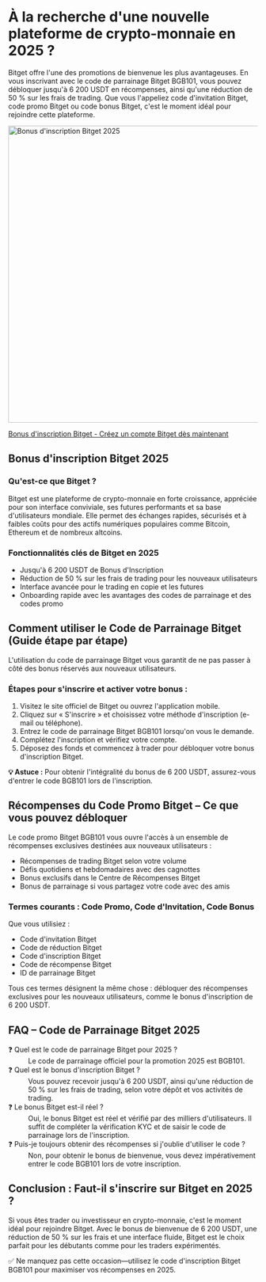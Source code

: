 <h1>À la recherche d'une nouvelle plateforme de crypto-monnaie en 2025 ?</h1>
<p>Bitget offre l'une des promotions de bienvenue les plus avantageuses. En vous inscrivant avec le code de parrainage Bitget BGB101, vous pouvez débloquer jusqu'à 6 200 USDT en récompenses, ainsi qu'une réduction de 50 % sur les frais de trading. Que vous l'appeliez code d'invitation Bitget, code promo Bitget ou code bonus Bitget, c'est le moment idéal pour rejoindre cette plateforme.</p>

<img src="https://images.mirror-media.xyz/publication-images/x742pvQoQOYXPuXcXrUZ1.png" alt="Bonus d'inscription Bitget 2025" width="600">

<p><a href="https://partner.bitget.com/bg/new1" target="_blank">Bonus d'inscription Bitget - Créez un compte Bitget dès maintenant</a></p>

<h2>Bonus d'inscription Bitget 2025</h2>
<h3>Qu'est-ce que Bitget ?</h3>
<p>Bitget est une plateforme de crypto-monnaie en forte croissance, appréciée pour son interface conviviale, ses futures performants et sa base d'utilisateurs mondiale. Elle permet des échanges rapides, sécurisés et à faibles coûts pour des actifs numériques populaires comme Bitcoin, Ethereum et de nombreux altcoins.</p>
<h3>Fonctionnalités clés de Bitget en 2025</h3>
<ul>
<li>Jusqu'à 6 200 USDT de Bonus d'Inscription</li>
<li>Réduction de 50 % sur les frais de trading pour les nouveaux utilisateurs</li>
<li>Interface avancée pour le trading en copie et les futures</li>
<li>Onboarding rapide avec les avantages des codes de parrainage et des codes promo</li>
</ul>
<h2>Comment utiliser le Code de Parrainage Bitget (Guide étape par étape)</h2>
<p>L'utilisation du code de parrainage Bitget vous garantit de ne pas passer à côté des bonus réservés aux nouveaux utilisateurs.</p>
<h3>Étapes pour s'inscrire et activer votre bonus :</h3>
<ol>
<li>Visitez le site officiel de Bitget ou ouvrez l'application mobile.</li>
<li>Cliquez sur « S'inscrire » et choisissez votre méthode d'inscription (e-mail ou téléphone).</li>
<li>Entrez le code de parrainage Bitget BGB101 lorsqu'on vous le demande.</li>
<li>Complétez l'inscription et vérifiez votre compte.</li>
<li>Déposez des fonds et commencez à trader pour débloquer votre bonus d'inscription Bitget.</li>
</ol>
<p><strong>💡 Astuce :</strong> Pour obtenir l'intégralité du bonus de 6 200 USDT, assurez-vous d'entrer le code BGB101 lors de l'inscription.</p>
<h2>Récompenses du Code Promo Bitget – Ce que vous pouvez débloquer</h2>
<p>Le code promo Bitget BGB101 vous ouvre l'accès à un ensemble de récompenses exclusives destinées aux nouveaux utilisateurs :</p>
<ul>
<li>Récompenses de trading Bitget selon votre volume</li>
<li>Défis quotidiens et hebdomadaires avec des cagnottes</li>
<li>Bonus exclusifs dans le Centre de Récompenses Bitget</li>
<li>Bonus de parrainage si vous partagez votre code avec des amis</li>
</ul>
<h3>Termes courants : Code Promo, Code d'Invitation, Code Bonus</h3>
<p>Que vous utilisiez :</p>
<ul>
<li>Code d'invitation Bitget</li>
<li>Code de réduction Bitget</li>
<li>Code d'inscription Bitget</li>
<li>Code de récompense Bitget</li>
<li>ID de parrainage Bitget</li>
</ul>
<p>Tous ces termes désignent la même chose : débloquer des récompenses exclusives pour les nouveaux utilisateurs, comme le bonus d'inscription de 6 200 USDT.</p>
<h2>FAQ – Code de Parrainage Bitget 2025</h2>
<dl>
<dt>❓ Quel est le code de parrainage Bitget pour 2025 ?</dt>
<dd>Le code de parrainage officiel pour la promotion 2025 est BGB101.</dd>
<dt>❓ Quel est le bonus d'inscription Bitget ?</dt>
<dd>Vous pouvez recevoir jusqu'à 6 200 USDT, ainsi qu'une réduction de 50 % sur les frais de trading, selon votre dépôt et vos activités de trading.</dd>
<dt>❓ Le bonus Bitget est-il réel ?</dt>
<dd>Oui, le bonus Bitget est réel et vérifié par des milliers d'utilisateurs. Il suffit de compléter la vérification KYC et de saisir le code de parrainage lors de l'inscription.</dd>
<dt>❓ Puis-je toujours obtenir des récompenses si j'oublie d'utiliser le code ?</dt>
<dd>Non, pour obtenir le bonus de bienvenue, vous devez impérativement entrer le code BGB101 lors de votre inscription.</dd>
</dl>
<h2>Conclusion : Faut-il s'inscrire sur Bitget en 2025 ?</h2>
<p>Si vous êtes trader ou investisseur en crypto-monnaie, c'est le moment idéal pour rejoindre Bitget. Avec le bonus de bienvenue de 6 200 USDT, une réduction de 50 % sur les frais et une interface fluide, Bitget est le choix parfait pour les débutants comme pour les traders expérimentés.</p>
<p>✅ Ne manquez pas cette occasion—utilisez le code d'inscription Bitget BGB101 pour maximiser vos récompenses en 2025.</p>
</body>
</html>
